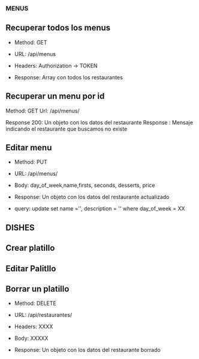### MENUS

## Recuperar todos los menus

- Method: GET
- URL: /api/menus
- Headers: Authorization -> TOKEN

- Response: Array con todos los restaurantes

## Recuperar un menu por id

Method: GET
Url: /api/menus/<IDMENU>

Response 200: Un objeto con los datos del restaurante
Response : Mensaje indicando el restaurante que buscamos no existe

## Editar menu

- Method: PUT
- URL: /api/menus/<IDMENU>

- Body: day_of_week,name,firsts, seconds, desserts, price

- Response: Un objeto con los datos del restaurante actualizado
- query: update set name ='', description = '' where day_of_week = XX

## DISHES

## Crear platillo

## Editar Palitllo

## Borrar un platillo

- Method: DELETE
- URL: /api/restaurantes/<IDRESTAURANTE>
- Headers: XXXX
- Body: XXXXX

- Response: Un objeto con los datos del restaurante borrado
